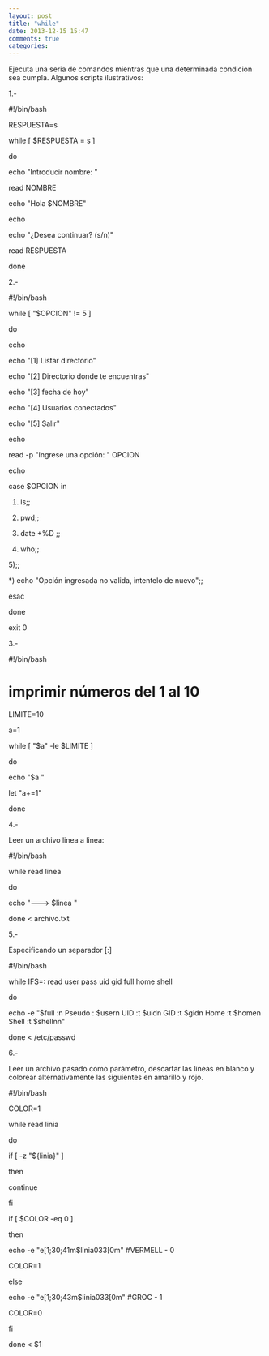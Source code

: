 ```yaml
---
layout: post
title: "while"
date: 2013-12-15 15:47
comments: true
categories: 
---
```

Ejecuta una seria de comandos mientras que una determinada condicion sea cumpla. Algunos scripts ilustrativos:

1.-

#!/bin/bash

RESPUESTA=s

while [ $RESPUESTA = s ]

do

echo "Introducir nombre: "

read NOMBRE

echo "Hola $NOMBRE"

echo

echo "¿Desea continuar? (s/n)"

read RESPUESTA

done

2.-

#!/bin/bash

while [ "$OPCION" != 5 ]

do

echo

echo "[1] Listar directorio"

echo "[2] Directorio donde te encuentras"

echo "[3] fecha de hoy"

echo "[4] Usuarios conectados"

echo "[5] Salir"

echo

read -p "Ingrese una opción: " OPCION

echo

case $OPCION in

1) ls;;

2) pwd;;

3) date +%D ;;

4) who;;

5);;

*) echo "Opción ingresada no valida, intentelo de nuevo";;

esac

done

exit 0

3.-

#!/bin/bash

# imprimir números del 1 al 10

LIMITE=10

a=1

while [ "$a" -le $LIMITE ]

do

echo "$a "

let "a+=1"

done

4.-

Leer un archivo linea a linea:

#!/bin/bash

while read linea

do

echo "---> $linea "

done < archivo.txt

5.-

Especificando un separador [:]

#!/bin/bash

while IFS=: read user pass uid gid full home shell

do

echo -e "$full :n		    Pseudo : $usern		    UID :t $uidn		    GID :t $gidn		    Home :t $homen		    Shell :t $shellnn"

done < /etc/passwd

6.-

Leer un archivo pasado como parámetro, descartar las lineas en blanco y colorear alternativamente las siguientes en amarillo y rojo.

#!/bin/bash

COLOR=1

while read linia

do

if [ -z "${linia}" ]

then

continue

fi

if [ $COLOR -eq 0 ]

then

echo -e "e[1;30;41m$linia033[0m" #VERMELL - 0

COLOR=1

else

echo -e "e[1;30;43m$linia033[0m" #GROC - 1

COLOR=0

fi

done < $1

